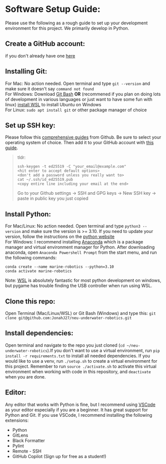 # Software Setup Guide:
Please use the following as a rough guide to set up your development environment for this project. We primarily develop in Python.

## Create a GitHub account:
if you don't already have one [here](https://github.com/signup)

## Installing Git:
For Mac: No action needed. Open terminal and type `git --version` and make sure it doesn't say `command not found`\
For Windows: Download [Git Bash](https://git-scm.com/downloads) **OR** (recommened if you plan on doing lots of development in various languages or just want to have some fun with linux) [install WSL](https://learn.microsoft.com/en-us/windows/wsl/install) to install Ubuntu on Windows\
For Linux: `sudo apt install git` or other package manager of choice

## Set up SSH key:
Please follow this [comprehensive guides](https://docs.github.com/en/authentication/connecting-to-github-with-ssh/generating-a-new-ssh-key-and-adding-it-to-the-ssh-agent) from Github. Be sure to select your operating system of choice. Then add it to your GitHub account with [this guide](https://docs.github.com/en/authentication/connecting-to-github-with-ssh/adding-a-new-ssh-key-to-your-github-account?tool=webui).
> tldr: 
>```
>ssh-keygen -t ed25519 -C "your_email@example.com"
><hit enter to accept default options>
><don't add a password unless you really want to>
>cat ~/.ssh/id_ed25519.pub
><copy entire line including your email at the end>
>```
>Go to your Github settings -> SSH and GPG keys -> New SSH key -> paste in public key you just copied

## Install Python:
For Mac/Linux: No action needed. Open terminal and type `python3 --version` and make sure the version is >= 3.10. If you need to update your version, follow the instructions on the [python website](https://wiki.python.org/moin/BeginnersGuide/Download) \
For Windows: I recommend installing [Anaconda](https://www.anaconda.com/download) which is a package manager and virtual environment manager for Python. After downloading anaconda, open `Anaconda Powershell Prompt` from the start menu, and run the following commands:
```
conda create --name marine-robotics --python=3.10
conda activate marine-robotics
```
Note: [WSL](https://learn.microsoft.com/en-us/windows/wsl/install) is absolutely fantastic for most python development on windows, but pygame has trouble finding the USB controller when run using WSL.

## Clone this repo:
Open Terminal (Mac/Linux/WSL) or Git Bash (Windows) and type this: `git clone git@github.com:JonahJ27/neu-underwater-robotics.git`

## Install dependencies:
Open terminal and navigate to the repo you just cloned (`cd ~/neu-underwater-robotics`).If you don't want to use a virtual environment, run `pip install -r requirements.txt` to install all needed dependencies. If you would like to use a venv, run `./setup.sh` to create a virtual environment for this project. Remember to run `source ./activate.sh` to activate this virtual environment when working with code in this repository, and `deactivate` when you are done.

## Editor:
Any editor that works with Python is fine, but I recommend using [VSCode](https://code.visualstudio.com/download) as your editor especially if you are a beginner. It has great support for Python and Git. If you use VSCode, I recommend installing the following extensions:
- Python
- GitLens
- Black Formatter
- Pylint
- Remote - SSH
- GitHub Copilot (Sign up for free as a student!)



